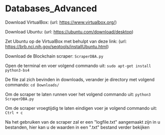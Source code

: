 # Databases_Advanced

Download VirtualBox: (url: https://www.virtualbox.org/)

Download Ubuntu: (url: https://ubuntu.com/download/desktop)

Zet Ubuntu op de VirtualBox met behulpt van deze link: (url: https://brb.nci.nih.gov/seqtools/installUbuntu.html)

Download de Blockchain scraper: 
  `ScraperDBA.py`

Open de terminal en voer volgend commando uit: 
  `sudo apt-get install python3-bs4`

De file zal zich bevinden in downloads, verander je directory met volgend commando: 
  `cd Downloads/`

Om de scraper te laten runnen voer het volgend commando uit: 
  `python3 ScraperDBA.py`

Om de scraper vroegtijdig te laten eindigen voer je  volgend commando uit:
  `Ctrl + c`
  
Na het gebruiken van de scraper zal er een "logfile.txt" aangemaakt zijn in u bestanden, hier kan u de waarden in een ".txt" bestand verder bekijken
